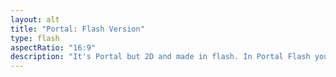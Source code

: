 ```yaml
---
layout: alt
title: "Portal: Flash Version"
type: flash
aspectRatio: "16:9"
description: "It's Portal but 2D and made in flash. In Portal Flash you have to solve a series of puzzles based on the portal gun use q and e to shoot portals. :)"
---
```

